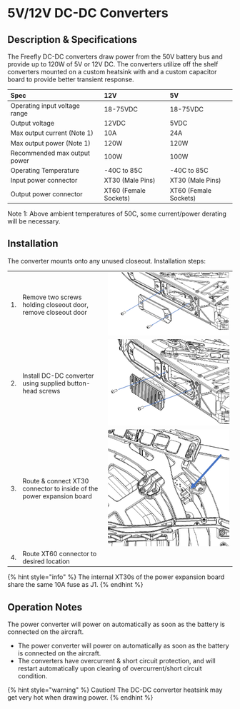 # 5V/12V DC-DC Converters

## Description & Specifications

The Freefly DC-DC converters draw power from the 50V battery bus and provide up to 120W of 5V or 12V DC. The converters utilize off the shelf converters mounted on a custom heatsink with and a custom capacitor board to provide better transient response.

| Spec | 12V | 5V |
| :--- | :--- | :--- |
| Operating input voltage range | 18-75VDC | 18-75VDC |
| Output voltage | 12VDC | 5VDC |
| Max output current \(Note 1\) | 10A | 24A |
| Max output power \(Note 1\) | 120W | 120W |
| Recommended max output power | 100W | 100W |
| Operating Temperature | -40C to 85C | -40C to 85C |
| Input power connector | XT30 \(Male Pins\) | XT30 \(Male Pins\) |
| Output power connector | XT60 \(Female Sockets\) | XT60 \(Female Sockets\) |

Note 1: Above ambient temperatures of 50C, some current/power derating will be necessary.

## Installation

The converter mounts onto any unused closeout. Installation steps:

|  |  |  |
| :--- | :--- | :--- |
| 1. | Remove two screws holding closeout door, remove closeout door | ![](../../../.gitbook/assets/1.png) |
| 2. | Install DC-DC converter using supplied button-head screws | ![](../../../.gitbook/assets/3.png) |
| 3. | Route & connect XT30 connector to inside of the power expansion board | ![](../../../.gitbook/assets/2.png) |
| 4. | Route XT60 connector to desired location |  |

{% hint style="info" %}
The internal XT30s of the power expansion board share the same 10A fuse as J1.
{% endhint %}

## Operation Notes

The power converter will power on automatically as soon as the battery is connected on the aircraft.

* The power converter will power on automatically as soon as the battery is connected on the aircraft.
* The converters have overcurrent & short circuit protection, and will restart automatically upon clearing of overcurrent/short circuit condition.

{% hint style="warning" %}
Caution! The DC-DC converter heatsink may get very hot when drawing power.
{% endhint %}

